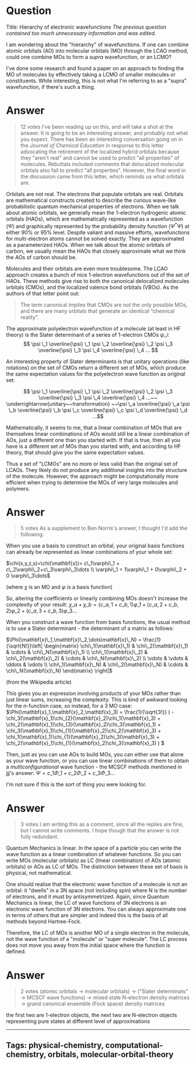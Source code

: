 # Question
Title: Hierarchy of electronic wavefunctions
*The previous question contained too much unnecessary information and was edited.*

I am wondering about the "hierarchy" of wavefunctions. If one can combine atomic orbitals (AO) into molecular orbitals (MO) through the LCAO method, could one combine MOs to form a *supra* wavefunction, or an LCMO?

I've done some research and found a paper on an approach to finding the MO of molecules by effectively taking a LCMO of smaller molecules or constituents. While interesting, this is not what I'm referring to as a "supra" wavefunction, if there's such a thing.

# Answer
> 12 votes
I've been reading up on this, and will take a shot at the answer. It is going to be an interesting answer, and probably not what you expect. There has been an interesting conversation going on in the *Journal of Chemical Education* in response to this letter advocating the retirement of the localized hybrid orbitals because they "aren't real" and cannot be used to predict "all properties" of molecules. Rebuttals included comments that delocalized molecular orbitals also fail to predict "all properties". However, the final word in the discussion came from this letter, which reminds us what orbitals are.

Orbitals are not real. The electrons that populate orbitals are real. Orbitals are mathematical constructs created to describe the curious wave-like probabilistic quantum mechanical properties of electrons. When we talk about atomic orbitals, we generally mean the 1-electron hydrogenic atomic orbitals (HAOs), which are mathematically represented as a wavefunction ($\Psi$) and graphically represented by the probability density function ($\Psi ^ * \Psi$) at either 90% or 95% level. Despite valiant and massive efforts, wavefunctions for multi-electron atoms cannot be solved exactly. They are approximated as a parameterized HAOs. When we talk about the atomic orbitals of carbon, we usually mean the HAOs that closely approximate what we think the AOs of carbon should be. 

Molecules and their orbitals are even more troublesome. The LCAO approach creates a bunch of nice 1-electron wavefunctions out of the set of HAOs. These methods give rise to both the canonical delocalized molecules orbitals (CMOs), and the localized valence bond orbitals (VBOs). As the authors of that letter point out:

> The term canonical implies that CMOs are not the only possible MOs, and there are many orbitals that generate an identical “chemical reality”.

The approximate polyelectron wavefunction of a molecule (at least in HF theory) is the Slater determinant of a series of 1-electron CMOs $\psi \_i$: $$ \psi \_1 \overline{\psi} \_1 \psi \_2 \overline{\psi} \_2 \psi \_3 \overline{\psi} \_3 \psi \_4 \overline{\psi} \_4 ... $$

An interesting property of Slater determinants is that unitary operations (like rotations) on the set of CMOs return a different set of MOs, which produce the same expectation values for the polyelectron wave function as original set:

$$ \psi \_1 \overline{\psi} \_1 \psi \_2 \overline{\psi} \_2 \psi \_3 \overline{\psi} \_3 \psi \_4 \overline{\psi} \_4 ...~~ \underrightarrow{unitary~~transformation} ~~\psi \_a \overline{\psi} \_a \psi \_b \overline{\psi} \_b \psi \_c \overline{\psi} \_c \psi \_d \overline{\psi} \_d ...$$

Mathematically, it seems to me, that a linear combination of MOs that are themselves linear combinations of AOs would still be a linear combination of AOs, just a different one than you started with. If that is true, then all you have is a different set of MOs than you started with, and according to HF theory, that should give you the same expectation values. 

Thus a set of "LCMOs" are no more or less valid than the original set of LCAOs. They likely do not produce any additional insights into the structure of the molecule. However, the approach might be computationally more efficient when trying to determine the MOs of very large molecules and polymers.

# Answer
> 5 votes
As a supplement to Ben Norris's answer, I thought I'd add the following:

When you use a basis to construct an orbital, your original basis functions can already be represented as linear combinations of your whole set:

$\chi(x,y,z,s)=\chi(\mathbf{x})= c\_1\varphi\_1 + c\_2\varphi\_2+c\_3\varphi\_3\dots \\ \varphi\_1 = 1\varphi\_1 + 0\varphi\_2 + 0 \varphi\_3\dots$ 

(where $\chi$ is an MO and $\varphi$ is a basis function)

So, altering the coefficients or linearly combining MOs doesn't increase the complexity of your result: $\chi\_a + \chi\_b = (c\_{a,1} + c\_{b,1})\varphi\_1 + (c\_{a,2}+c\_{b,2})\varphi\_2 + (c\_{a,3}+c\_{b,3})\varphi\_3\dots$

When you construct a wave function from basis functions, the usual method is to use a Slater determinant - the determinant of a matrix as follows:

$\Phi(\mathbf{x}\_1,\mathbf{x}\_2,\dots\mathbf{x}\_N) = \frac{1}{\sqrt{N!}}\left| \begin{matrix} \chi\_1(\mathbf{x}\_1) & \chi\_2(\mathbf{x}\_1) & \cdots & \chi\_N(\mathbf{x}\_1) \\ \chi\_1(\mathbf{x}\_2) & \chi\_2(\mathbf{x}\_2) & \cdots & \chi\_N(\mathbf{x}\_2) \\ \vdots & \vdots & \ddots & \vdots \\ \chi\_1(\mathbf{x}\_N) & \chi\_2(\mathbf{x}\_N) & \cdots & \chi\_N(\mathbf{x}\_N) \end{matrix} \right|$

(from the Wikipedia article)

This gives you an expression involving products of your MOs rather than just linear sums, increasing the complexity. This is kind of awkward looking for the n-function case, so instead, for a 3 MO case: $\Phi(\mathbf{x}\_1,\mathbf{x}\_2,\mathbf{x}\_3) = \frac{1}{\sqrt{3!}} ( -\chi\_3(\mathbf{x}\_1)\chi\_{2}(\mathbf{x}\_2)\chi\_1(\mathbf{x}\_3) + \chi\_2(\mathbf{x}\_1)\chi\_{3}(\mathbf{x}\_2)\chi\_3(\mathbf{x}\_1) + \chi\_3(\mathbf{x}\_1)\chi\_{1}(\mathbf{x}\_2)\chi\_2(\mathbf{x}\_3) + \chi\_1(\mathbf{x}\_1)\chi\_{1}(\mathbf{x}\_2)\chi\_3(\mathbf{x}\_3) + \chi\_2(\mathbf{x}\_1)\chi\_{1}(\mathbf{x}\_2)\chi\_3(\mathbf{x}\_3) ) $

Then, just as you can use AOs to build MOs, you can either use that alone as your wave function, or you can use linear combinations of them to obtain a *multiconfigurational* wave function - the MCSCF methods mentioned in jjj's answer: $\Psi = c\_1\Phi\_1 + c\_2\Phi\_2 + c\_3\Phi\_3 \dots$

I'm not sure if this is the sort of thing you were looking for.

# Answer
> 3 votes
I am writing this as a comment, since all the replies are fine, but I cannot write comments. I hope though that the answer is not fully redundant.

Quantum Mechanics is linear. In the space of a particle you can write the wave function as a linear combination of whatever functions. So you can write MOs (molecular orbitals) as LC (linear combination) of AOs (atomic orbitals) or AOs as LC of MOs. The distinction between these set of basis is physical, not mathematical.

One should realise that the electronic wave function of a molecule is not an orbital: it "dwells" in a 3N space (not including spin) where N is the number of electrons, and it must by antisymmetrized. Again, since Quantum Mechanics is linear, the LC of wave functions of 3N electrons is an electronic wave function of 3N electrons. You can always approximate one in terms of others that are simpler and indeed this is the basis of all methods beyond Hartree-Fock.

Therefore, the LC of MOs is another MO of a single electron in the molecule, not the wave function of a "molecule" or "super molecule". The LC process does not move you away from the initial space where the function is defined.

# Answer
> 2 votes
(atomic orbitals -\> molecular orbitals) -\> ("Slater determinats" -\> MCSCF wave functions) -\> mixed state N-electron density matrices -\> grand canonical ensemble (Fock space) density matrices

the first two are 1-electron objects, the next two are N-electron objects representing pure states at different level of approximations

---
Tags: physical-chemistry, computational-chemistry, orbitals, molecular-orbital-theory
---
